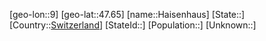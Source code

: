﻿---
location: [47.65,9]
type: City
tags:
- geo/City


SpocWebEntityId: 30715
isDeleted: false
confidential: public

---
[geo-lon::9]
[geo-lat::47.65]
[name::Haisenhaus]
[State::]
[Country::[Switzerland](geo/Continent/Europe/Switzerland.md)]
[StateId::]
[Population::]
[Unknown::]

